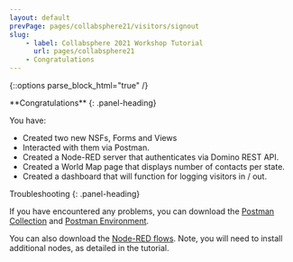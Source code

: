 ```yaml
---
layout: default
prevPage: pages/collabsphere21/visitors/signout
slug:
    - label: Collabsphere 2021 Workshop Tutorial
      url: pages/collabsphere21
    - Congratulations
---
```


{::options parse_block_html="true" /}

<div class="panel panel-success">
**Congratulations**
{: .panel-heading}
<div class="panel-body">

You have:
- Created two new NSFs, Forms and Views
- Interacted with them via Postman.
- Created a Node-RED server that authenticates via Domino REST API.
- Created a World Map page that displays number of contacts per state.
- Created a dashboard that will function for logging visitors in / out.
</div>
</div>

<div class="panel panel-warning">
Troubleshooting
{: .panel-heading}
<div class="panel-body">

If you have encountered any problems, you can download the <a href="../collabsphere21/downloads/collabsphere.postman_collection.json" target="_new">Postman Collection</a> and <a href="../collabsphere21/downloads/collabsphere.postman_environment.json" target="_new">Postman Environment</a>.

You can also download the <a href="../collabsphere21/downloads/flows.json" target="_new">Node-RED flows</a>. Note, you will need to install additional nodes, as detailed in the tutorial.
</div>
</div>